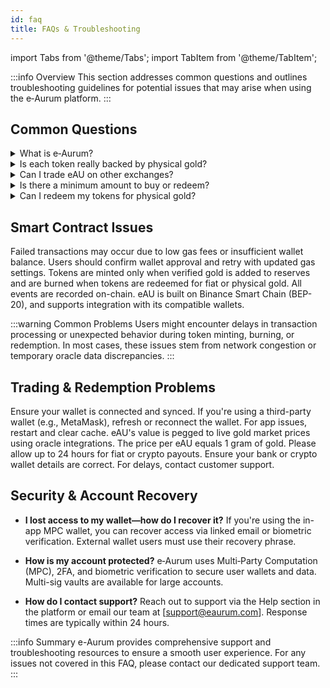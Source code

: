```yaml
---
id: faq
title: FAQs & Troubleshooting
---
```

import Tabs from '@theme/Tabs';
import TabItem from '@theme/TabItem';

:::info Overview
This section addresses common questions and outlines troubleshooting guidelines for potential issues that may arise when using the e‑Aurum platform.
:::

## Common Questions 

<details>
  <summary>What is e‑Aurum?</summary>

  e‑Aurum is a blockchain-based digital gold platform where each eAU token represents 1 gram of physical gold stored in secure vaults with Brinks. It allows users to buy, sell, and redeem digital gold easily via web and mobile.

</details>

<details>
  <summary>Is each token really backed by physical gold?</summary>

  Yes. Each eAU token is 100% backed by 1 gram of gold, with Brinks vault verification. The platform uses a Proof of Reserve system that includes token burn/mint transparency and third-party audits.

</details>

<details>
  <summary>Can I trade eAU on other exchanges?</summary>

  Initially, eAU is tradable only within the e‑Aurum ecosystem to maintain price stability and avoid DEX volatility. Future listings on centralized exchanges (CEXs) are planned.

</details>

<details>
  <summary>Is there a minimum amount to buy or redeem?</summary>

  There is no minimum for buying eAU. However, physical redemption may have minimum gram thresholds depending on logistics and delivery method.

</details>

<details>
  <summary>Can I redeem my tokens for physical gold?</summary>

  Yes. Users in supported regions (initially UAE) can redeem tokens for physical gold via in-store pickup or insured delivery.

</details>


## Smart Contract Issues 


<Tabs>
  <TabItem value="transaction" label="What happens if a transaction fails?">
    Failed transactions may occur due to low gas fees or insufficient wallet balance. 
    Users should confirm wallet approval and retry with updated gas settings.
  </TabItem>

  <TabItem value="tokens" label="How are tokens minted and burned?">
    Tokens are minted only when verified gold is added to reserves and are burned when tokens 
    are redeemed for fiat or physical gold. All events are recorded on-chain.
  </TabItem>

  <TabItem value="networks" label="What networks are supported?">
    eAU is built on Binance Smart Chain (BEP-20), and supports integration 
    with its compatible wallets.
  </TabItem>
</Tabs>

:::warning Common Problems
Users might encounter delays in transaction processing or unexpected behavior during token minting, burning, or redemption. In most cases, these issues stem from network congestion or temporary oracle data discrepancies.
:::

## Trading & Redemption Problems 

<Tabs>
  <TabItem value="balance" label="My token balance isn't updating—what should I do?">
    Ensure your wallet is connected and synced. If you're using a third-party wallet 
    (e.g., MetaMask), refresh or reconnect the wallet. For app issues, restart and clear cache.
  </TabItem>

  <TabItem value="price" label="How is the token price determined?">
    eAU's value is pegged to live gold market prices using oracle integrations. 
    The price per eAU equals 1 gram of gold.
  </TabItem>

  <TabItem value="payout" label="I didn't receive my payout after selling tokens—why?">
    Please allow up to 24 hours for fiat or crypto payouts. Ensure your bank or crypto wallet 
    details are correct. For delays, contact customer support.
  </TabItem>
</Tabs>


## Security & Account Recovery 

- **I lost access to my wallet—how do I recover it?** 
 If you're using the in-app MPC wallet, you can recover access via linked email or biometric verification. External wallet users must use their recovery phrase.

- **How is my account protected?** 
 e‑Aurum uses Multi‑Party Computation (MPC), 2FA, and biometric verification to secure user wallets and data. Multi-sig vaults are available for large accounts.

- **How do I contact support?** 
 Reach out to support via the Help section in the platform or email our team at [support@eaurum.com]. Response times are typically within 24 hours.

:::info Summary
e-Aurum provides comprehensive support and troubleshooting resources to ensure a smooth user experience. For any issues not covered in this FAQ, please contact our dedicated support team.
:::

 

 